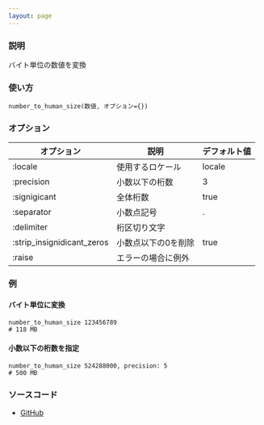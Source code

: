 ```yaml
---
layout: page
---
```


### 説明

バイト単位の数値を変換

### 使い方

    number_to_human_size(数値, オプション={})

### オプション

| オプション                 | 説明                | デフォルト値 |
| -------------------------- | ------------------- | ------------ |
| :locale                    | 使用するロケール    | locale       |
| :precision                 | 小数以下の桁数      | 3            |
| :signigicant               | 全体桁数            | true         |
| :separator                 | 小数点記号          | .            |
| :delimiter                 | 桁区切り文字        |              |
| :strip_insignidicant_zeros | 小数点以下の0を削除 | true         |
| :raise                     | エラーの場合に例外  |              |

### 例

#### バイト単位に変換

    number_to_human_size 123456789
    # 118 MB

#### 小数以下の桁数を指定

    number_to_human_size 524288000, precision: 5
    # 500 MB

### ソースコード

- [GitHub](https://github.com/rails/rails/blob/984c3ef2775781d47efa9f541ce570daa2434a80/actionview/lib/action_view/helpers/number_helper.rb#L297)
